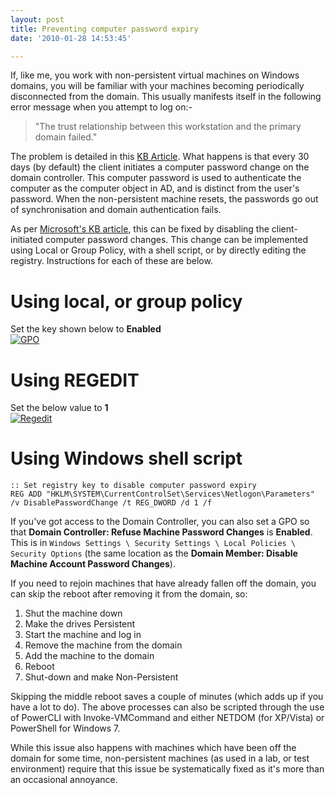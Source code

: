 ```yaml
---
layout: post
title: Preventing computer password expiry
date: '2010-01-28 14:53:45'

---
```



If, like me, you work with non-persistent virtual machines on Windows domains, you will be familiar with your machines becoming periodically disconnected from the domain. This usually manifests itself in the following error message when you attempt to log on:-

> "The trust relationship between this workstation and the primary domain failed."

The problem is detailed in this [KB Article](http://support.microsoft.com/kb/162797). What happens is that every 30 days (by default) the client initiates a computer password change on the domain controller. This computer password is used to authenticate the computer as the computer object in AD, and is distinct from the user's password. When the non-persistent machine resets, the passwords go out of synchronisation and domain authentication fails.

As per [Microsoft's KB article](http://support.microsoft.com/kb/154501/), this can be fixed by disabling the client-initiated computer password changes. This change can be implemented using Local or Group Policy, with a shell script, or by directly editing the registry. Instructions for each of these are below.

# Using local, or group policy

Set the key shown below to **Enabled**  
[![](http://ben.neise.co.uk/wp-content/uploads/2010/01/GPO.png "GPO")](http://ben.neise.co.uk/wp-content/uploads/2010/01/GPO.png)

# Using REGEDIT

Set the below value to **1**  
[![](http://ben.neise.co.uk/wp-content/uploads/2010/01/Regedit.png "Regedit")](http://ben.neise.co.uk/wp-content/uploads/2010/01/Regedit.png)

# Using Windows shell script

```batch
:: Set registry key to disable computer password expiry
REG ADD "HKLM\SYSTEM\CurrentControlSet\Services\Netlogon\Parameters" /v DisablePasswordChange /t REG_DWORD /d 1 /f
```

If you've got access to the Domain Controller, you can also set a GPO so that **Domain Controller: Refuse Machine Password Changes** is **Enabled**. This is in `Windows Settings \ Security Settings \ Local Policies \ Security Options` (the same location as the **Domain Member: Disable Machine Account Password Changes**).

If you need to rejoin machines that have already fallen off the domain, you can skip the reboot after removing it from the domain, so:

1. Shut the machine down
2. Make the drives Persistent
3. Start the machine and log in
4. Remove the machine from the domain
5. Add the machine to the domain
6. Reboot
7. Shut-down and make Non-Persistent

Skipping the middle reboot saves a couple of minutes (which adds up if you have a lot to do). The above processes can also be scripted through the use of PowerCLI with Invoke-VMCommand and either NETDOM (for XP/Vista) or PowerShell for Windows 7.

While this issue also happens with machines which have been off the domain for some time, non-persistent machines (as used in a lab, or test environment) require that this issue be systematically fixed as it's more than an occasional annoyance.


